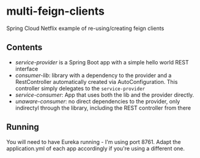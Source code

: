 # multi-feign-clients
Spring Cloud Netflix example of re-using/creating feign clients

## Contents

* *service-provider* is a Spring Boot app with a simple hello world REST interface
* *consumer-lib*: library with a dependency to the provider and a RestController automatically created via AutoConfiguration. This controller simply delegates to the `service-provider`
* *service-consumer*: App that uses both the lib and the provider directly.
* *unaware-consumer*: no direct dependencies to the provider, only indirectyl through the library, including the REST controller from there

## Running

You will need to have Eureka running - I'm using port 8761. Adapt the application.yml of each app accordingly if you're using a different one.
